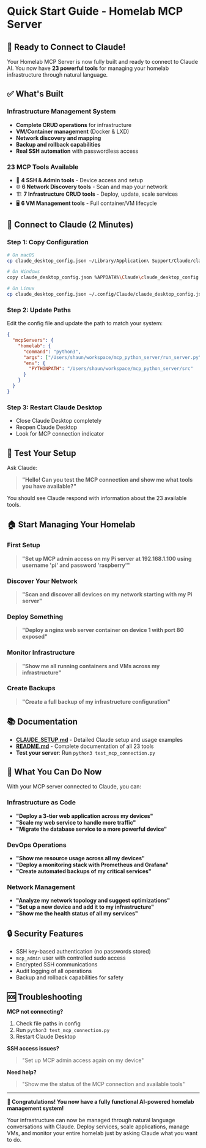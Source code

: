 # Quick Start Guide - Homelab MCP Server

## 🚀 Ready to Connect to Claude!

Your Homelab MCP Server is now fully built and ready to connect to Claude AI. You now have **23 powerful tools** for managing your homelab infrastructure through natural language.

## ✅ What's Built

### Infrastructure Management System
- **Complete CRUD operations** for infrastructure
- **VM/Container management** (Docker & LXD)
- **Network discovery and mapping**
- **Backup and rollback capabilities**
- **Real SSH automation** with passwordless access

### 23 MCP Tools Available
- 🔐 **4 SSH & Admin tools** - Device access and setup
- 🌐 **6 Network Discovery tools** - Scan and map your network  
- 🏗️ **7 Infrastructure CRUD tools** - Deploy, update, scale services
- 🖥️ **6 VM Management tools** - Full container/VM lifecycle

## 🔧 Connect to Claude (2 Minutes)

### Step 1: Copy Configuration
```bash
# On macOS
cp claude_desktop_config.json ~/Library/Application\ Support/Claude/claude_desktop_config.json

# On Windows  
copy claude_desktop_config.json %APPDATA%\Claude\claude_desktop_config.json

# On Linux
cp claude_desktop_config.json ~/.config/Claude/claude_desktop_config.json
```

### Step 2: Update Paths
Edit the config file and update the path to match your system:
```json
{
  "mcpServers": {
    "homelab": {
      "command": "python3",
      "args": ["/Users/shaun/workspace/mcp_python_server/run_server.py"],
      "env": {
        "PYTHONPATH": "/Users/shaun/workspace/mcp_python_server/src"
      }
    }
  }
}
```

### Step 3: Restart Claude Desktop
- Close Claude Desktop completely
- Reopen Claude Desktop
- Look for MCP connection indicator

## 🎯 Test Your Setup

Ask Claude:
> **"Hello! Can you test the MCP connection and show me what tools you have available?"**

You should see Claude respond with information about the 23 available tools.

## 🏠 Start Managing Your Homelab

### First Setup
> **"Set up MCP admin access on my Pi server at 192.168.1.100 using username 'pi' and password 'raspberry'"**

### Discover Your Network  
> **"Scan and discover all devices on my network starting with my Pi server"**

### Deploy Something
> **"Deploy a nginx web server container on device 1 with port 80 exposed"**

### Monitor Infrastructure
> **"Show me all running containers and VMs across my infrastructure"**

### Create Backups
> **"Create a full backup of my infrastructure configuration"**

## 📚 Documentation

- **[CLAUDE_SETUP.md](CLAUDE_SETUP.md)** - Detailed Claude setup and usage examples
- **[README.md](README.md)** - Complete documentation of all 23 tools
- **Test your server**: Run `python3 test_mcp_connection.py`

## 🎉 What You Can Do Now

With your MCP server connected to Claude, you can:

### Infrastructure as Code
- **"Deploy a 3-tier web application across my devices"**
- **"Scale my web service to handle more traffic"** 
- **"Migrate the database service to a more powerful device"**

### DevOps Operations
- **"Show me resource usage across all my devices"**
- **"Deploy a monitoring stack with Prometheus and Grafana"**
- **"Create automated backups of my critical services"**

### Network Management  
- **"Analyze my network topology and suggest optimizations"**
- **"Set up a new device and add it to my infrastructure"**
- **"Show me the health status of all my services"**

## 🔒 Security Features

- SSH key-based authentication (no passwords stored)
- `mcp_admin` user with controlled sudo access
- Encrypted SSH communications
- Audit logging of all operations
- Backup and rollback capabilities for safety

## 🆘 Troubleshooting

**MCP not connecting?**
1. Check file paths in config
2. Run `python3 test_mcp_connection.py`
3. Restart Claude Desktop

**SSH access issues?**
> "Set up MCP admin access again on my device"

**Need help?**
> "Show me the status of the MCP connection and available tools"

---

**🎊 Congratulations! You now have a fully functional AI-powered homelab management system!**

Your infrastructure can now be managed through natural language conversations with Claude. Deploy services, scale applications, manage VMs, and monitor your entire homelab just by asking Claude what you want to do.